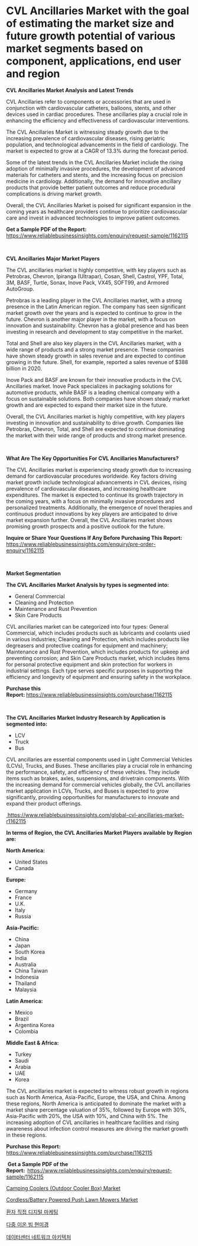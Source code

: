 <p><h1>CVL Ancillaries Market with the goal of estimating the market size and future growth potential of various market segments based on component, applications, end user and region</h1></p><p><strong>CVL Ancillaries Market Analysis and Latest Trends</strong></p>
<p><p>CVL Ancillaries refer to components or accessories that are used in conjunction with cardiovascular catheters, balloons, stents, and other devices used in cardiac procedures. These ancillaries play a crucial role in enhancing the efficiency and effectiveness of cardiovascular interventions.</p><p>The CVL Ancillaries Market is witnessing steady growth due to the increasing prevalence of cardiovascular diseases, rising geriatric population, and technological advancements in the field of cardiology. The market is expected to grow at a CAGR of 13.3% during the forecast period.</p><p>Some of the latest trends in the CVL Ancillaries Market include the rising adoption of minimally invasive procedures, the development of advanced materials for catheters and stents, and the increasing focus on precision medicine in cardiology. Additionally, the demand for innovative ancillary products that provide better patient outcomes and reduce procedural complications is driving market growth.</p><p>Overall, the CVL Ancillaries Market is poised for significant expansion in the coming years as healthcare providers continue to prioritize cardiovascular care and invest in advanced technologies to improve patient outcomes.</p></p>
<p><strong>Get a Sample PDF of the Report:&nbsp;</strong> <a href="https://www.reliablebusinessinsights.com/enquiry/request-sample/1162115">https://www.reliablebusinessinsights.com/enquiry/request-sample/1162115</a></p>
<p>&nbsp;</p>
<p><strong>CVL Ancillaries Major Market Players</strong></p>
<p><p>The CVL ancillaries market is highly competitive, with key players such as Petrobras, Chevron, Ipiranga (Ultrapar), Cosan, Shell, Castrol, YPF, Total, 3M, BASF, Turtle, Sonax, Inove Pack, VX45, SOFT99, and Armored AutoGroup.</p><p>Petrobras is a leading player in the CVL Ancillaries market, with a strong presence in the Latin American region. The company has seen significant market growth over the years and is expected to continue to grow in the future. Chevron is another major player in the market, with a focus on innovation and sustainability. Chevron has a global presence and has been investing in research and development to stay competitive in the market.</p><p>Total and Shell are also key players in the CVL Ancillaries market, with a wide range of products and a strong market presence. These companies have shown steady growth in sales revenue and are expected to continue growing in the future. Shell, for example, reported a sales revenue of $388 billion in 2020.</p><p>Inove Pack and BASF are known for their innovative products in the CVL Ancillaries market. Inove Pack specializes in packaging solutions for automotive products, while BASF is a leading chemical company with a focus on sustainable solutions. Both companies have shown steady market growth and are expected to expand their market size in the future.</p><p>Overall, the CVL Ancillaries market is highly competitive, with key players investing in innovation and sustainability to drive growth. Companies like Petrobras, Chevron, Total, and Shell are expected to continue dominating the market with their wide range of products and strong market presence.</p></p>
<p>&nbsp;</p>
<p><strong>What Are The Key Opportunities For CVL Ancillaries Manufacturers?</strong></p>
<p><p>The CVL Ancillaries market is experiencing steady growth due to increasing demand for cardiovascular procedures worldwide. Key factors driving market growth include technological advancements in CVL devices, rising prevalence of cardiovascular diseases, and increasing healthcare expenditures. The market is expected to continue its growth trajectory in the coming years, with a focus on minimally invasive procedures and personalized treatments. Additionally, the emergence of novel therapies and continuous product innovations by key players are anticipated to drive market expansion further. Overall, the CVL Ancillaries market shows promising growth prospects and a positive outlook for the future.</p></p>
<p><strong>Inquire or Share Your Questions If Any Before Purchasing This Report:</strong> <a href="https://www.reliablebusinessinsights.com/enquiry/pre-order-enquiry/1162115">https://www.reliablebusinessinsights.com/enquiry/pre-order-enquiry/1162115</a></p>
<p>&nbsp;</p>
<p><strong>Market Segmentation</strong></p>
<p><strong>The CVL Ancillaries Market Analysis by types is segmented into:</strong></p>
<p><ul><li>General Commercial</li><li>Cleaning and Protection</li><li>Maintenance and Rust Prevention</li><li>Skin Care Products</li></ul></p>
<p><p>CVL ancillaries market can be categorized into four types: General Commercial, which includes products such as lubricants and coolants used in various industries; Cleaning and Protection, which includes products like degreasers and protective coatings for equipment and machinery; Maintenance and Rust Prevention, which includes products for upkeep and preventing corrosion; and Skin Care Products market, which includes items for personal protective equipment and skin protection for workers in industrial settings. Each type serves specific purposes in supporting the efficiency and longevity of equipment and ensuring safety in the workplace.</p></p>
<p><strong>Purchase this Report:&nbsp;</strong><a href="https://www.reliablebusinessinsights.com/purchase/1162115">https://www.reliablebusinessinsights.com/purchase/1162115</a></p>
<p>&nbsp;</p>
<p><strong>The CVL Ancillaries Market Industry Research by Application is segmented into:</strong></p>
<p><ul><li>LCV</li><li>Truck</li><li>Bus</li></ul></p>
<p><p>CVL ancillaries are essential components used in Light Commercial Vehicles (LCVs), Trucks, and Buses. These ancillaries play a crucial role in enhancing the performance, safety, and efficiency of these vehicles. They include items such as brakes, axles, suspensions, and drivetrain components. With the increasing demand for commercial vehicles globally, the CVL ancillaries market application in LCVs, Trucks, and Buses is expected to grow significantly, providing opportunities for manufacturers to innovate and expand their product offerings.</p></p>
<p><a href="https://www.reliablebusinessinsights.com/global-cvl-ancillaries-market-r1162115">&nbsp;https://www.reliablebusinessinsights.com/global-cvl-ancillaries-market-r1162115</a></p>
<p><strong>In terms of Region, the CVL Ancillaries Market Players available by Region are:</strong></p>
<p>
    <p> <strong> North America: </strong>
        <ul>
            <li>United States</li>
            <li>Canada</li>
        </ul>
        </p> 
    <p> <strong> Europe: </strong>
        <ul>
            <li>Germany</li>
            <li>France</li>
            <li>U.K.</li>
            <li>Italy</li>
            <li>Russia</li>
        </ul>
        </p> 
    <p> <strong> Asia-Pacific: </strong>
        <ul>
            <li>China</li>
            <li>Japan</li>
            <li>South Korea</li>
            <li>India</li>
            <li>Australia</li>
            <li>China Taiwan</li>
            <li>Indonesia</li>
            <li>Thailand</li>
            <li>Malaysia</li>
        </ul>
        </p> 
    <p> <strong> Latin America: </strong>
        <ul>
            <li>Mexico</li>
            <li>Brazil</li>
            <li>Argentina Korea</li>
            <li>Colombia</li>
        </ul>
        </p> 
    <p> <strong> Middle East & Africa: </strong>
        <ul>
            <li>Turkey</li>
            <li>Saudi</li>
            <li>Arabia</li>
            <li>UAE</li>
            <li>Korea</li>
        </ul>
    </p>
    </p>
<p><p>The CVL ancillaries market is expected to witness robust growth in regions such as North America, Asia-Pacific, Europe, the USA, and China. Among these regions, North America is anticipated to dominate the market with a market share percentage valuation of 35%, followed by Europe with 30%, Asia-Pacific with 20%, the USA with 10%, and China with 5%. The increasing adoption of CVL ancillaries in healthcare facilities and rising awareness about infection control measures are driving the market growth in these regions.</p></p>
<p><strong>Purchase this Report: </strong><a href="https://www.reliablebusinessinsights.com/purchase/1162115">https://www.reliablebusinessinsights.com/purchase/1162115</a></p>
<p>&nbsp;<strong>Get a Sample PDF of the Report:&nbsp;&nbsp;</strong><a href="https://www.reliablebusinessinsights.com/enquiry/request-sample/1162115">https://www.reliablebusinessinsights.com/enquiry/request-sample/1162115</a></p>
<p><strong></strong></p>
<p><p><a href="https://github.com/cameroneffertz/Market-Research-Report-List-1/blob/main/camping-coolers-outdoor-cooler-box-market.md">Camping Coolers (Outdoor Cooler Box) Market</a></p><p><a href="https://github.com/MyrticeDare2023/Market-Research-Report-List-1/blob/main/cordlessbattery-powered-push-lawn-mowers-market.md">Cordless/Battery Powered Push Lawn Mowers Market</a></p><p><a href="https://medium.com/@antosuigrtley99783676/%ED%99%98%EC%9E%90-%EC%A7%81%EC%A0%91-%EB%94%94%EC%A7%80%ED%84%B8-%EB%A7%88%EC%BC%80%ED%8C%85-%EC%8B%9C%EC%9E%A5-%EB%A9%94%ED%8A%B8%EB%A6%AD%EC%9D%84-%ED%95%B4%EB%8F%85%ED%95%98%EA%B8%B0-%EC%8B%9C%EC%9E%A5-%EC%A0%90%EC%9C%A0%EC%9C%A8-%ED%8A%B8%EB%A0%8C%EB%93%9C-%EB%B0%8F-%EC%84%B1%EC%9E%A5-%ED%8C%A8%ED%84%B4-f393fa892708">환자 직접 디지털 마케팅</a></p><p><a href="https://github.com/airdrophoteveryday/Market-Research-Report-List-1/blob/main/782624389478.md">다중 이온 빔 현미경</a></p><p><a href="https://medium.com/@luffiazaza/%EB%8D%B0%EC%9D%B4%ED%84%B0-%EC%84%BC%ED%84%B0-%EB%84%A4%ED%8A%B8%EC%9B%8C%ED%81%AC-%EC%95%84%ED%82%A4%ED%85%8D%EC%B2%98-%EC%8B%9C%EC%9E%A5-%EB%B3%B4%EA%B3%A0%EC%84%9C%EB%8A%94-%EC%9D%B4-%EC%8B%9C%EC%9E%A5%EC%9D%98-%EC%B5%9C%EC%8B%A0-%EB%8F%99%ED%96%A5%EA%B3%BC-%EC%84%B1%EC%9E%A5-%EA%B8%B0%ED%9A%8C%EB%A5%BC-%EA%B3%B5%EA%B0%9C%ED%95%A9%EB%8B%88%EB%8B%A4-4fd6708d90b6">데이터센터 네트워크 아키텍처</a></p></p>